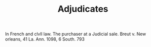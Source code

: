 ---
title: Adjudicates
letter: A
permalink: "/definitions/adjudicates.html"
body: In French and clvll law. The purchaser at a Judicial sale. Breut v. New orleans,
  41 La. Ann. 1098, 6 South. 793
published_at: '2018-07-07'
layout: post
---